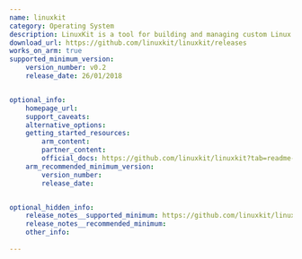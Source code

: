 ```yaml
---
name: linuxkit
category: Operating System
description: LinuxKit is a tool for building and managing custom Linux distributions that are optimized for containerized applications.
download_url: https://github.com/linuxkit/linuxkit/releases
works_on_arm: true
supported_minimum_version:
    version_number: v0.2
    release_date: 26/01/2018


optional_info:
    homepage_url: 
    support_caveats:
    alternative_options:
    getting_started_resources:
        arm_content: 
        partner_content: 
        official_docs: https://github.com/linuxkit/linuxkit?tab=readme-ov-file#getting-started
    arm_recommended_minimum_version:
        version_number: 
        release_date:


optional_hidden_info:
    release_notes__supported_minimum: https://github.com/linuxkit/linuxkit/releases/tag/v0.2
    release_notes__recommended_minimum:
    other_info: 
    
---
```

